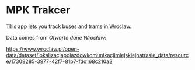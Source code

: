 # MPK Trakcer

This app lets you track buses and trams in Wroclaw.

Data comes from *Otwarte dane Wrocław*:

https://www.wroclaw.pl/open-data/dataset/lokalizacjapojazdowkomunikacjimiejskiejnatrasie_data/resource/17308285-3977-42f7-81b7-fdd168c210a2
